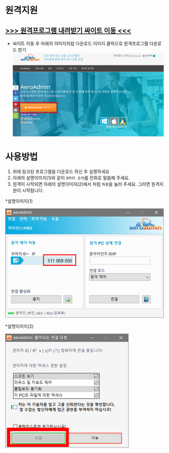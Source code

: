 # 원격지원

## [ >>> 원격프로그램 내려받기 싸이트 이동 <<<](https://www.aeroadmin.com/kr/)

* 싸이트 이동 후 아래의 이미지처럼 다운로드 이미지 클릭으로 원격프로그램 다운로드 받기
![원격지원 프로그램 다운로드](../img/원격지원3.png)

# 사용방법

1. 위에 링크된 프로그램을 다운로드 하신 후 실행하세요
2. 아래의 설명이미지(1)와 같이 `9자리 숫자`를 전화로 말씀해 주세요.
3. 원격이 시작되면 아래의 설명이미지(2)에서 처럼 `허용`을 눌러 주세요. 그러면 원격지원이 시작됩니다.


*설명이미지(1)

![원격지원 프로그램 실행](../img/원격지원1.png)

*설명이미지(2)

![원격지원 프로그램 실행](../img/원격지원2.png)